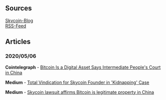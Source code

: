 
## Sources
[Skycoin-Blog](https://www.skycoin.com/blog/)<br>
[RSS-Feed](https://www.skycoin.com/blog/index.xml)

## Articles

### 2020/05/06
**Cointelegraph** - [Bitcoin Is a Digital Asset Says Intermediate People's Court in China](https://cointelegraph.com/news/bitcoin-is-a-digital-asset-says-intermediate-peoples-court-in-china)

**Medium** - [Total Vindication for Skycoin Founder in 'Kidnapping' Case](https://medium.com/@cryptofray/total-vindication-for-skycoin-founder-in-kidnapping-case-ef7fdac2c914)

**Medium** - [Skycoin lawsuit affirms Bitcoin is legitimate property in China](https://link.medium.com/jPbOKcaSi6)